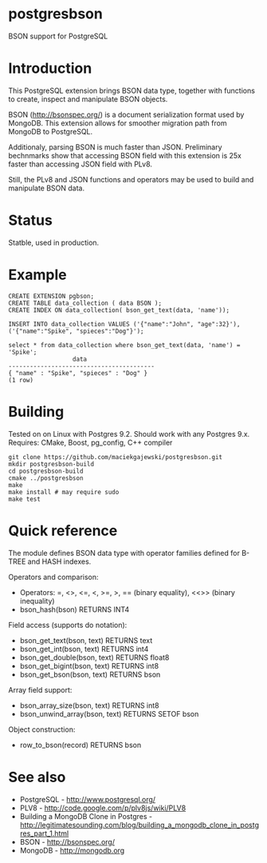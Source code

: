 postgresbson
============

BSON support for PostgreSQL

Introduction
============

This PostgreSQL extension brings BSON data type, together with functions to create, inspect and manipulate BSON objects.

BSON (http://bsonspec.org/) is a document serialization format used by MongoDB.
This extension allows for smoother migration path from MongoDB to PostgreSQL.

Additionaly, parsing BSON is much faster than JSON. Preliminary bechnmarks show that accessing BSON
field with this extension is 25x faster than accessing JSON field with PLv8.

Still, the PLv8 and JSON functions and operators may be used to build and manipulate BSON data.

Status
======

Statble, used in production.


Example
=======

    CREATE EXTENSION pgbson;
    CREATE TABLE data_collection ( data BSON );
    CREATE INDEX ON data_collection( bson_get_text(data, 'name'));
    
    INSERT INTO data_collection VALUES ('{"name":"John", "age":32}'), ('{"name":"Spike", "spieces":"Dog"}');
    
    select * from data_collection where bson_get_text(data, 'name') = 'Spike';
                      data                   
    -----------------------------------------                                                                                                                                                            
    { "name" : "Spike", "spieces" : "Dog" }                                                                                                                                                             
    (1 row)      
    
    

Building
========

Tested on on Linux with Postgres 9.2. Should work with any Postgres 9.x.
Requires: CMake, Boost, pg_config, C++ compiler

    git clone https://github.com/maciekgajewski/postgresbson.git
    mkdir postgresbson-build
    cd postgresbson-build
    cmake ../postgresbson
    make
    make install # may require sudo
    make test


Quick reference
===============

The module defines BSON data type with operator families defined for B-TREE and HASH indexes.

Operators and comparison:

*  Operators: =, <>, <=, <, >=, >, == (binary equality), <<>> (binary inequality)
*  bson_hash(bson) RETURNS INT4

Field access (supports do notation):

*  bson_get_text(bson, text) RETURNS text
*  bson_get_int(bson, text) RETURNS int4
*  bson_get_double(bson, text) RETURNS float8
*  bson_get_bigint(bson, text) RETURNS int8
*  bson_get_bson(bson, text) RETURNS bson

Array field support:

*  bson_array_size(bson, text) RETURNS int8
*  bson_unwind_array(bson, text) RETURNS SETOF bson

Object construction:

*  row_to_bson(record) RETURNS bson

See also
========

*  PostgreSQL - http://www.postgresql.org/
*  PLV8 - http://code.google.com/p/plv8js/wiki/PLV8
*  Building a MongoDB Clone in Postgres - http://legitimatesounding.com/blog/building_a_mongodb_clone_in_postgres_part_1.html
*  BSON - http://bsonspec.org/
*  MongoDB - http://mongodb.org



